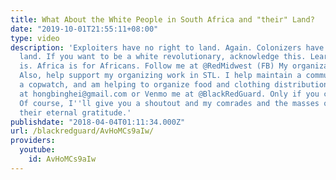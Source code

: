 ```yaml
---
title: What About the White People in South Africa and "their" Land?
date: "2019-10-01T21:55:11+08:00"
type: video
description: 'Exploiters have no right to land. Again. Colonizers have no right to
  land. If you want to be a white revolutionary, acknowledge this. Learn what decolonization
  is. Africa is for Africans. Follow me at @RedMidwest (FB) My organization: https://www.facebook.com/FTPSTL/
  Also, help support my organizing work in STL. I help maintain a community garden,
  a copwatch, and am helping to organize food and clothing distributions. Paypal me
  at hongbinghei@gmail.com or Venmo me at @BlackRedGuard. Only if you can afford it.
  Of course, I''ll give you a shoutout and my comrades and the masses of my city extend
  their eternal gratitude.'
publishdate: "2018-04-04T01:11:34.000Z"
url: /blackredguard/AvHoMCs9aIw/
providers:
  youtube:
    id: AvHoMCs9aIw
---
```

